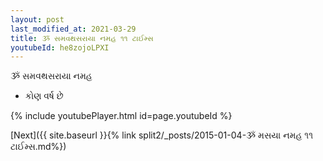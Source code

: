 ```yaml
---
layout: post
last_modified_at: 2021-03-29
title: ૐ સમવથસરાયા નમહ ૧૧ ટાઈમ્સ
youtubeId: he8zojoLPXI
---
```

 
 
 ૐ સમવથસરાયા નમહ  
 
 -  કોણ વર્ષ છે 
 
  
 
  
 
 
 
 
 
 


{% include youtubePlayer.html id=page.youtubeId %}
 
[Next]({{ site.baseurl }}{% link  split2/_posts/2015-01-04-ૐ મસયા નમહ ૧૧ ટાઈમ્સ.md%})
 
